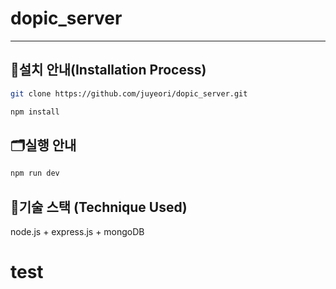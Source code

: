 # dopic_server

---

## 💽설치 안내(Installation Process)

```bash
git clone https://github.com/juyeori/dopic_server.git

npm install
```

## 🗂️실행 안내

```bash
npm run dev
```

## 🔨기술 스택 (Technique Used)

node.js + express.js + mongoDB

# test

